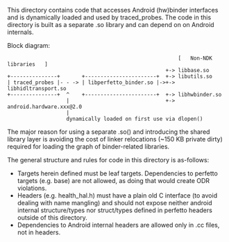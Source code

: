 This directory contains code that accesses Android (hw)binder interfaces
and is dynamically loaded and used by traced_probes.
The code in this directory is built as a separate .so library and can depend on
on Android internals.

Block diagram:

```
                                                       [   Non-NDK libraries   ]
                                                   +-> libbase.so
+---------------+       +-----------------------+  +-> libutils.so
| traced_probes |- - -> | libperfetto_binder.so |->+-> libhidltransport.so
+---------------+  ^    +-----------------------+  +-> libhwbinder.so
                   |                               +-> android.hardware.xxx@2.0
                   |
                   dynamically loaded on first use via dlopen()
```

The major reason for using a separate .so() and introducing the shared library
layer is avoiding the cost of linker relocations (~150 KB private dirty)
required for loading the graph of binder-related libraries.

The general structure and rules for code in this directory is as-follows:
- Targets herein defined must be leaf targets. Dependencies to perfetto targets
  (e.g. base) are not allowed, as doing that would create ODR violations.
- Headers (e.g. health_hal.h) must have a plain old C interface (to avoid
  dealing with name mangling) and should not expose neither android internal
  structure/types nor struct/types defined in perfetto headers outside of this
  directory.
- Dependencies to Android internal headers are allowed only in .cc files, not
  in headers.
